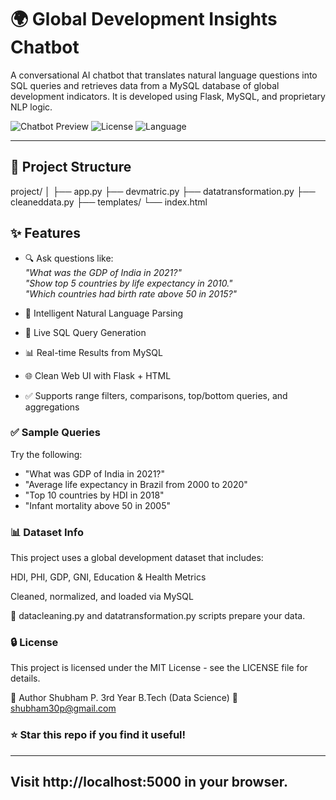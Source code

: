 # 🌍 Global Development Insights Chatbot

A conversational AI chatbot that translates natural language questions into SQL queries and retrieves data from a MySQL database of global development indicators. It is developed using Flask, MySQL, and proprietary NLP logic.

![Chatbot Preview](https://img.shields.io/badge/Flask-2.x-blue?logo=flask)
![License](https://img.shields.io/badge/license-MIT-green)
![Language](https://img.shields.io/badge/Python-3.11-yellow)

---

## 📂 Project Structure
project/
│
├── app.py
├── devmatric.py
├── datatransformation.py
├── cleaneddata.py
├── templates/
    └── index.html

## ✨ Features

- 🔍 Ask questions like:  
  _"What was the GDP of India in 2021?"_  
  _"Show top 5 countries by life expectancy in 2010."_  
  _"Which countries had birth rate above 50 in 2015?"_

- 🧠 Intelligent Natural Language Parsing
- 🔗 Live SQL Query Generation
- 📊 Real-time Results from MySQL
- 🌐 Clean Web UI with Flask + HTML
- ✅ Supports range filters, comparisons, top/bottom queries, and aggregations

### ✅ Sample Queries
Try the following:

- "What was GDP of India in 2021?"
- "Average life expectancy in Brazil from 2000 to 2020"
- "Top 10 countries by HDI in 2018"
- "Infant mortality above 50 in 2005"

### 📊 Dataset Info
This project uses a global development dataset that includes:

HDI, PHI, GDP, GNI, Education & Health Metrics

Cleaned, normalized, and loaded via MySQL

📁 datacleaning.py and datatransformation.py scripts prepare your data.

### 🔒 License
This project is licensed under the MIT License - see the LICENSE file for details.

🙌 Author
Shubham P.
3rd Year B.Tech (Data Science)
📧 shubham30p@gmail.com

### ⭐️ Star this repo if you find it useful!
---


Visit http://localhost:5000 in your browser.
---






